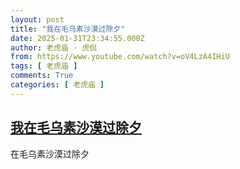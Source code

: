 ```yaml
---
layout: post
title: "我在毛乌素沙漠过除夕"
date: 2025-01-31T23:34:55.000Z
author: 老虎庙 · 虎侃
from: https://www.youtube.com/watch?v=oV4LzA4IHiU
tags: [ 老虎庙 ]
comments: True
categories: [ 老虎庙 ]
---
```

<!--1738366495000-->
[我在毛乌素沙漠过除夕](https://www.youtube.com/watch?v=oV4LzA4IHiU)
------

<div>
在毛乌素沙漠过除夕
</div>
